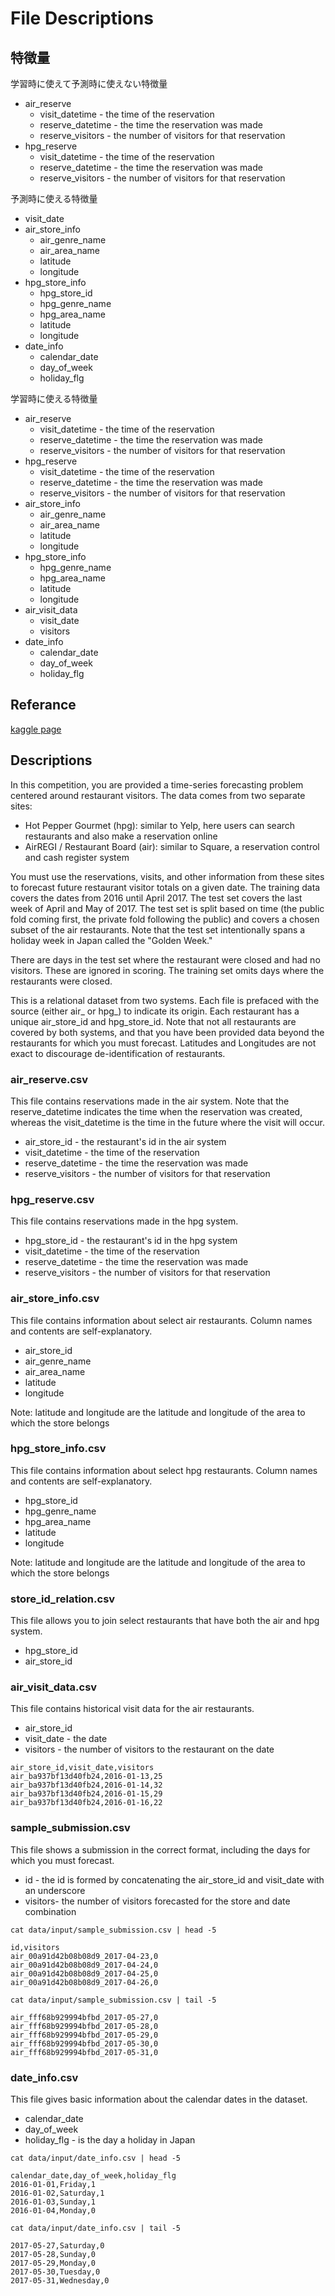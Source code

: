 # File Descriptions

## 特徴量

学習時に使えて予測時に使えない特徴量

- air_reserve
  - visit_datetime - the time of the reservation
  - reserve_datetime - the time the reservation was made
  - reserve_visitors - the number of visitors for that reservation
- hpg_reserve
  - visit_datetime - the time of the reservation
  - reserve_datetime - the time the reservation was made
  - reserve_visitors - the number of visitors for that reservation

予測時に使える特徴量

- visit_date
- air_store_info
  - air_genre_name
  - air_area_name
  - latitude
  - longitude
- hpg_store_info
  - hpg_store_id
  - hpg_genre_name
  - hpg_area_name
  - latitude
  - longitude
- date_info
  - calendar_date
  - day_of_week
  - holiday_flg

学習時に使える特徴量

- air_reserve
  - visit_datetime - the time of the reservation
  - reserve_datetime - the time the reservation was made
  - reserve_visitors - the number of visitors for that reservation
- hpg_reserve
  - visit_datetime - the time of the reservation
  - reserve_datetime - the time the reservation was made
  - reserve_visitors - the number of visitors for that reservation
- air_store_info
  - air_genre_name
  - air_area_name
  - latitude
  - longitude
- hpg_store_info
  - hpg_genre_name
  - hpg_area_name
  - latitude
  - longitude
- air_visit_data
  - visit_date
  - visitors
- date_info
  - calendar_date
  - day_of_week
  - holiday_flg

## Referance

[kaggle page](https://www.kaggle.com/c/recruit-restaurant-visitor-forecasting/data)

## Descriptions

In this competition, you are provided a time-series forecasting problem centered around restaurant visitors. The data comes from two separate sites:

- Hot Pepper Gourmet (hpg): similar to Yelp, here users can search restaurants and also make a reservation online
- AirREGI / Restaurant Board (air): similar to Square, a reservation control and cash register system

You must use the reservations, visits, and other information from these sites to forecast future restaurant visitor totals on a given date. The training data covers the dates from 2016 until April 2017. The test set covers the last week of April and May of 2017. The test set is split based on time (the public fold coming first, the private fold following the public) and covers a chosen subset of the air restaurants. Note that the test set intentionally spans a holiday week in Japan called the "Golden Week."

There are days in the test set where the restaurant were closed and had no visitors. These are ignored in scoring. The training set omits days where the restaurants were closed.

This is a relational dataset from two systems. Each file is prefaced with the source (either air_ or hpg_) to indicate its origin. Each restaurant has a unique air_store_id and hpg_store_id. Note that not all restaurants are covered by both systems, and that you have been provided data beyond the restaurants for which you must forecast. Latitudes and Longitudes are not exact to discourage de-identification of restaurants.

### air_reserve.csv

This file contains reservations made in the air system. Note that the reserve_datetime indicates the time when the reservation was created, whereas the visit_datetime is the time in the future where the visit will occur.

- air_store_id - the restaurant's id in the air system
- visit_datetime - the time of the reservation
- reserve_datetime - the time the reservation was made
- reserve_visitors - the number of visitors for that reservation

###  hpg_reserve.csv

This file contains reservations made in the hpg system.

- hpg_store_id - the restaurant's id in the hpg system
- visit_datetime - the time of the reservation
- reserve_datetime - the time the reservation was made
- reserve_visitors - the number of visitors for that reservation

### air_store_info.csv

This file contains information about select air restaurants. Column names and contents are self-explanatory.

- air_store_id
- air_genre_name
- air_area_name
- latitude
- longitude

Note: latitude and longitude are the latitude and longitude of the area to which the store belongs

### hpg_store_info.csv

This file contains information about select hpg restaurants. Column names and contents are self-explanatory.

- hpg_store_id
- hpg_genre_name
- hpg_area_name
- latitude
- longitude

Note: latitude and longitude are the latitude and longitude of the area to which the store belongs

### store_id_relation.csv

This file allows you to join select restaurants that have both the air and hpg system.

- hpg_store_id
- air_store_id

### air_visit_data.csv

This file contains historical visit data for the air restaurants.

- air_store_id
- visit_date - the date
- visitors - the number of visitors to the restaurant on the date

```
air_store_id,visit_date,visitors
air_ba937bf13d40fb24,2016-01-13,25
air_ba937bf13d40fb24,2016-01-14,32
air_ba937bf13d40fb24,2016-01-15,29
air_ba937bf13d40fb24,2016-01-16,22
```

### sample_submission.csv

This file shows a submission in the correct format, including the days for which you must forecast.

- id - the id is formed by concatenating the air_store_id and visit_date with an underscore
- visitors- the number of visitors forecasted for the store and date combination

```
cat data/input/sample_submission.csv | head -5

id,visitors
air_00a91d42b08b08d9_2017-04-23,0
air_00a91d42b08b08d9_2017-04-24,0
air_00a91d42b08b08d9_2017-04-25,0
air_00a91d42b08b08d9_2017-04-26,0
```

```
cat data/input/sample_submission.csv | tail -5

air_fff68b929994bfbd_2017-05-27,0
air_fff68b929994bfbd_2017-05-28,0
air_fff68b929994bfbd_2017-05-29,0
air_fff68b929994bfbd_2017-05-30,0
air_fff68b929994bfbd_2017-05-31,0
```

### date_info.csv

This file gives basic information about the calendar dates in the dataset.

- calendar_date
- day_of_week
- holiday_flg - is the day a holiday in Japan

```
cat data/input/date_info.csv | head -5

calendar_date,day_of_week,holiday_flg
2016-01-01,Friday,1
2016-01-02,Saturday,1
2016-01-03,Sunday,1
2016-01-04,Monday,0
```

```
cat data/input/date_info.csv | tail -5

2017-05-27,Saturday,0
2017-05-28,Sunday,0
2017-05-29,Monday,0
2017-05-30,Tuesday,0
2017-05-31,Wednesday,0
```
